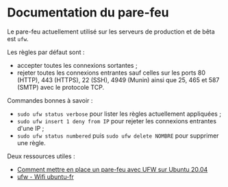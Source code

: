 # Documentation du pare-feu

Le pare-feu actuellement utilisé sur les serveurs de production et de bêta est `ufw`.

Les règles par défaut sont :

- accepter toutes les connexions sortantes ;
- rejeter toutes les connexions entrantes sauf celles sur les ports 80 (HTTP), 443 (HTTPS), 22 (SSH), 4949 (Munin)
  ainsi que 25, 465 et 587 (SMTP) avec le protocole TCP.

Commandes bonnes à savoir :

- `sudo ufw status verbose` pour lister les règles actuellement appliquées ;
- `sudo ufw insert 1 deny from IP` pour rejeter les connexions entrantes d'une IP ;
- `sudo ufw status numbered` puis `sudo ufw delete NOMBRE` pour supprimer une règle.

Deux ressources utiles :

- [Comment mettre en place un pare-feu avec UFW sur Ubuntu 20.04](https://www.digitalocean.com/community/tutorials/how-to-set-up-a-firewall-with-ufw-on-ubuntu-20-04-fr)
- [ufw - Wifi ubuntu-fr](https://doc.ubuntu-fr.org/ufw)
